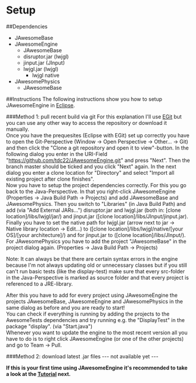 Setup
==============

##Dependencies
* JAwesomeBase
* JAwesomeEngine
  * JAwesomeBase
  * disruptor.jar (lwjgl)
  * jinput.jar (JInput)
  * lwjgl.jar (lwjgl)
    * lwjgl native
* JAwesomePhysics
  * JAwesomeBase

##Instructions
The following instructions show you how to setup JAwesomeEngine in [Eclipse](https://eclipse.org/).

###Method 1: pull recent build via git
For this explanation I'll use [EGit](http://eclipse.org/egit/) but you can use any other way to access the repository or download it manually.  
Once you have the prequesites (Eclipse with EGit) set up correctly you have to open the Git-Perspective (Window -> Open Perspective -> Other... -> Git) and then click the "Clone a git repository and open it to view"-button. In the following dialog you enter in the URI-Field "https://github.com/tdc22/JAwesomeEngine.git" and press "Next". Then the branch master should be ticked and you click "Next" again. In the next dialog you enter a clone location for "Directory" and select "Import all existing project after clone finishes".  
Now you have to setup the project dependencies correctly. For this you go back to the Java-Perspective. In that you right-click JAwesomeEngine (Properties -> Java Build Path -> Projects) and add JAwesomeBase and JAwesomePhysics. Then you switch to "Libraries" (in Java Build Path) and add (via "Add External JARs...") disruptor.jar and lwjgl.jar (both in: [clone location]/libs/lwjgl/jar/) and jinput.jar ([clone location]/libs/JInput/jinput.jar). Finally you have to set the native path for lwjgl.jar (arrow next to jar -> Native library location -> Edit...) to ([clone location]/libs/lwjgl/native/[your OS]/[your architecture]/) and for jinput.jar to ([clone location]/libs/JInput/).  
For JAwesomePhysics you have to add the project "JAwesomeBase" in the project dialog again. (Properties -> Java Build Path -> Projects)  
  
Note: It can always be that there are certain syntax errors in the engine because I'm not always updating old or unnecessary classes but if you still can't run basic tests (like the display-test) make sure that every src-folder in the Java-Perspective is marked as source folder and that every project is referenced to a JRE-library.
  
After this you have to add for every project using JAwesomeEngine the projects JAwesomeBase, JAwesomeEngine and JAwesomePhysics in the same dialog as before and you are ready to start!  
You can check if everything is running by adding the projects to the AwesomeTests dependencies and try running e.g. the "DisplayTest" in the package "display". (via "Start.java")  
Whenever you want to update the engine to the most recent version all you have to do is to right click JAwesomeEngine (or one of the other projects) and go to Team -> Pull.

###Method 2: download latest .jar files
--- not available yet ---

**If this is your first time using JAwesomeEngine it's recommended to take a look at the [Tutorial](/Tutorial.md) next.**
